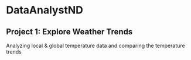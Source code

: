 # DataAnalystND

## Project 1: Explore Weather Trends
Analyzing local & global temperature data and comparing the temperature trends
